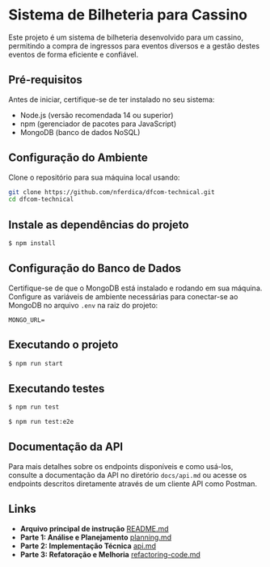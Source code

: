 # Sistema de Bilheteria para Cassino

Este projeto é um sistema de bilheteria desenvolvido para um cassino, permitindo a compra de ingressos para eventos diversos e a gestão destes eventos de forma eficiente e confiável.

## Pré-requisitos

Antes de iniciar, certifique-se de ter instalado no seu sistema:
- Node.js (versão recomendada 14 ou superior)
- npm (gerenciador de pacotes para JavaScript)
- MongoDB (banco de dados NoSQL)

## Configuração do Ambiente

Clone o repositório para sua máquina local usando:

```bash
git clone https://github.com/nferdica/dfcom-technical.git
cd dfcom-technical
```

## Instale as dependências do projeto

```bash
$ npm install
```

## Configuração do Banco de Dados

Certifique-se de que o MongoDB está instalado e rodando em sua máquina. Configure as variáveis de ambiente necessárias para conectar-se ao MongoDB no arquivo `.env` na raiz do projeto:

```plaintext
MONGO_URL= 
```

## Executando o projeto

```bash
$ npm run start
```

## Executando testes

```bash
$ npm run test
```

```bash
$ npm run test:e2e
```

## Documentação da API

Para mais detalhes sobre os endpoints disponíveis e como usá-los, consulte a documentação da API no diretório `docs/api.md` ou acesse os endpoints descritos diretamente através de um cliente API como Postman.

## Links

- **Arquivo principal de instrução** [README.md](../README.md)
- **Parte 1: Análise e Planejamento**  [planning.md](docs/planning.md)
- **Parte 2: Implementação Técnica** [api.md](docs/api.md)
- **Parte 3: Refatoração e Melhoria** [refactoring-code.md](docs/refactoring-code.md)